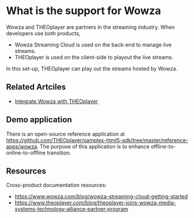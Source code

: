 # What is the support for Wowza

Wowza and THEOplayer are partners in the streaming industry. When developers use both products,
* Wowza Streaming Cloud is used on the back-end to manage live streams.
* THEOplayer is used on the client-side to playout the live streams.

In this set-up, THEOplayer can play out the streams hosted by Wowza.

## Related Artciles 
* [Integrate Wowza with THEOplayer](https://docs.portal.theoplayer.com/how-to-guides/05-integrations/03-wowza-streaming-engine-with-secure-token-version-2.md)

## Demo application
There is an open-source reference application at https://github.com/THEOplayer/samples-html5-sdk/tree/master/reference-apps/wowza.
The purpose of this application is to enhance offline-to-online-to-offline transition.

## Resources
Cross-product documentation resources:
* https://www.wowza.com/blog/wowza-streaming-cloud-getting-started
* https://www.theoplayer.com/blog/theoplayer-joins-wowza-media-systems-technology-alliance-partner-program